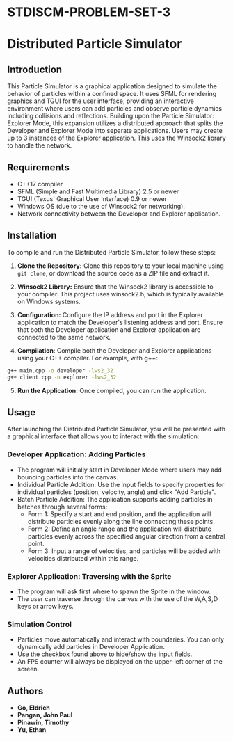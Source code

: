 # STDISCM-PROBLEM-SET-3
 
# Distributed Particle Simulator

## Introduction

This Particle Simulator is a graphical application designed to simulate the behavior of particles within a confined space. It uses SFML for rendering graphics and TGUI for the user interface, providing an interactive environment where users can add particles and observe particle dynamics including collisions and reflections. Building upon the Particle Simulator: Explorer Mode, this expansion utilizes a distributed approach that splits the Developer and Explorer Mode into separate applications. Users may create up to 3 instances of the Explorer application. This uses the Winsock2 library to handle the network.

## Requirements

- C++17 compiler
- SFML (Simple and Fast Multimedia Library) 2.5 or newer
- TGUI (Texus' Graphical User Interface) 0.9 or newer
- Windows OS (due to the use of Winsock2 for networking).
- Network connectivity between the Developer and Explorer application.

## Installation

To compile and run the Distributed Particle Simulator, follow these steps:

1. **Clone the Repository:** Clone this repository to your local machine using `git clone`, or download the source code as a ZIP file and extract it.

2. **Winsock2 Library:** Ensure that the Winsock2 library is accessible to your compiler. This project uses winsock2.h, which is typically available on Windows systems.

3. **Configuration:** Configure the IP address and port in the Explorer application to match the Developer's listening address and port. Ensure that both the Developer application and Explorer application are connected to the same network.

4. **Compilation**: Compile both the Developer and Explorer applications using your C++ compiler. For example, with g++:

```bash
g++ main.cpp -o developer -lws2_32
g++ client.cpp -o explorer -lws2_32
``` 
5. **Run the Application:** Once compiled, you can run the application.

## Usage

After launching the Distributed Particle Simulator, you will be presented with a graphical interface that allows you to interact with the simulation:

### Developer Application: Adding Particles
- The program will initially start in Developer Mode where users may add bouncing particles into the canvas.
- Individual Particle Addition: Use the input fields to specify properties for individual particles (position, velocity, angle) and click "Add Particle".
- Batch Particle Addition: The application supports adding particles in batches through several forms:
  - Form 1: Specify a start and end position, and the application will distribute particles evenly along the line connecting these points.
  - Form 2: Define an angle range and the application will distribute particles evenly across the specified angular direction from a central point.
  - Form 3: Input a range of velocities, and particles will be added with velocities distributed within this range.

### Explorer Application: Traversing with the Sprite
- The program will ask first where to spawn the Sprite in the window.
- The user can traverse through the canvas with the use of the W,A,S,D keys or arrow keys.

### Simulation Control
- Particles move automatically and interact with boundaries. You can only dynamically add particles in Developer Application.
- Use the checkbox found above to hide/show the input fields.
- An FPS counter will always be displayed on the upper-left corner of the screen.

## Authors
* **Go, Eldrich**
* **Pangan, John Paul**
* **Pinawin, Timothy**
* **Yu, Ethan**
